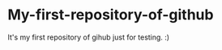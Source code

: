 My-first-repository-of-github
=============================

It&#39;s my first repository of gihub just for testing. :)